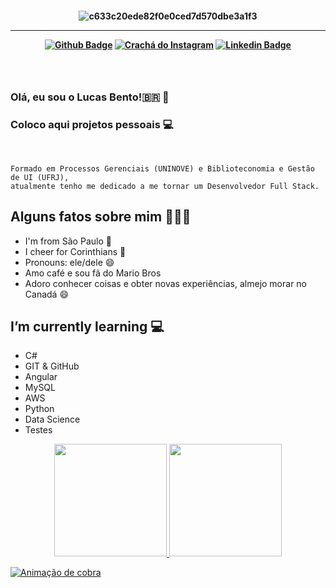 <h4 align="center">
 
![ c633c20ede82f0e0ced7d570dbe3a1f3 ](https://user-images.githubusercontent.com/70382532/138322189-2db8df52-9dcb-40a0-88a8-c365466bd33d.gif)

 <hr>

[![ Github Badge ](https://img.shields.io/badge/-Facebook-blue?style=for-the-badge&logo=Facebook&logoColor=white&link=https://github.com/lucasbtomaz)](https://www.facebook.com/profile.php?id=100074174958021)
[![ Crachá do Instagram ](https://img.shields.io/badge/-instagram-red?style=for-the-badge&logo=instagram&logoColor=white&link=https://github.com/lucasbtomaz)](https://instagram.com/tomaz.lucass/)
[![ Linkedin Badge ](https://img.shields.io/badge/-Linkedin-blue?style=for-the-badge&logo=Linkedin&logoColor=white&link=https://github.com/lucasbtomaz)](https://www.linkedin.com/in/lucasbentotomaz)
</h4>

<h3 align="center"> <br>

### Olá, eu sou o Lucas Bento!🇧🇷 👋 
### Coloco aqui projetos pessoais 💻
   
<br>

</h3>
   
```
Formado em Processos Gerenciais (UNINOVE) e Biblioteconomia e Gestão de UI (UFRJ),
atualmente tenho me dedicado a me tornar um Desenvolvedor Full Stack.
```

##  Alguns fatos sobre mim 👨🏻‍💻
   
- I'm from São Paulo 🌇
- I cheer for Corinthians 🏴
- Pronouns: ele/dele 😄
- Amo café e sou fã do Mario Bros
- Adoro conhecer coisas e obter novas experiências, almejo morar no Canadá 😄



## I’m currently learning 💻
  - C#
  - GIT & GitHub
  - Angular
  - MySQL
  - AWS
  - Python
  - Data Science
  - Testes

   


<div align="center">
 <a href="https://github.com/lucasbtomaz">
 <img height="180em" src="https://github-readme-stats.vercel.app/api?username=lucasbtomaz&show_icons=true&theme=tokyonight&include_all_commits=true&count_private=true"/>
 <img height="180em" src="https://github-readme-stats.vercel.app/api/top-langs/?username=lucasbtomaz&layout=compact&langs_count=7&theme=tokyonight"/>
</div>
   
   ![ Animação de cobra ](https://github.com/lucasbtomaz/LucasBento-Olisantos/blob/output/github-contribution-grid-snake.svg)
    

